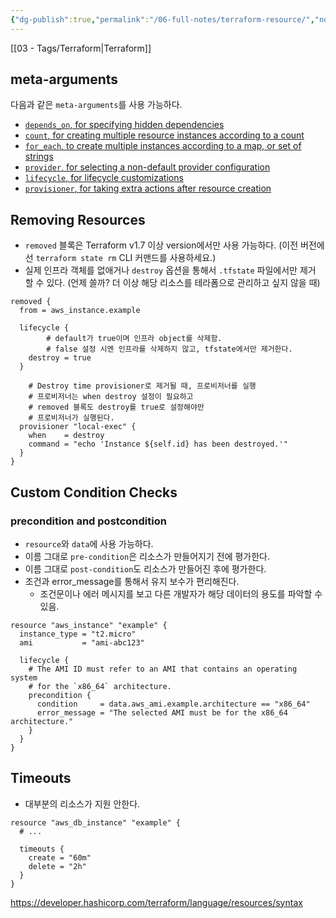 ```yaml
---
{"dg-publish":true,"permalink":"/06-full-notes/terraform-resource/","noteIcon":""}
---
```


[[03 - Tags/Terraform\|Terraform]]
## meta-arguments
다음과 같은 `meta-arguments`를 사용 가능하다.
- [`depends_on`, for specifying hidden dependencies](https://developer.hashicorp.com/terraform/language/meta-arguments/depends_on)
- [`count`, for creating multiple resource instances according to a count](https://developer.hashicorp.com/terraform/language/meta-arguments/count)
- [`for_each`, to create multiple instances according to a map, or set of strings](https://developer.hashicorp.com/terraform/language/meta-arguments/for_each)
- [`provider`, for selecting a non-default provider configuration](https://developer.hashicorp.com/terraform/language/meta-arguments/resource-provider)
- [`lifecycle`, for lifecycle customizations](https://developer.hashicorp.com/terraform/language/meta-arguments/lifecycle)
- [`provisioner`, for taking extra actions after resource creation](https://developer.hashicorp.com/terraform/language/resources/provisioners/syntax)
## Removing Resources
- `removed` 블록은 Terraform v1.7 이상 version에서만 사용 가능하다. (이전 버전에선 `terraform state rm` CLI 커맨드를 사용하세요.)
- 실제 인프라 객체를 없애거나 `destroy` 옵션을 통해서  `.tfstate` 파일에서만 제거 할 수 있다. (언제 쓸까? 더 이상 해당 리소스를 테라폼으로 관리하고 싶지 않을 때)
``` hcl
removed {
  from = aws_instance.example

  lifecycle {
		# default가 true이며 인프라 object를 삭제함.
		# false 설정 시엔 인프라를 삭제하지 않고, tfstate에서만 제거한다.
    destroy = true
  }

	# Destroy time provisioner로 제거될 때, 프로비저너를 실행
	# 프로비저너는 when destroy 설정이 필요하고
	# removed 블록도 destroy를 true로 설정해야만
	# 프로비저너가 실행된다.
  provisioner "local-exec" {
    when    = destroy
    command = "echo 'Instance ${self.id} has been destroyed.'"
  }
}
```

## Custom Condition Checks
### precondition and postcondition
- `resource`와 `data`에 사용 가능하다.
- 이름 그대로 `pre-condition`은 리소스가 만들어지기 전에 평가한다.
- 이름 그대로 `post-condition`도 리소스가 만들어진 후에 평가한다.
- 조건과 error_message를 통해서 유지 보수가 편리해진다.
	- 조건문이나 에러 메시지를 보고 다른 개발자가 해당 데이터의 용도를 파악할 수 있음.
``` hcl
resource "aws_instance" "example" {
  instance_type = "t2.micro"
  ami           = "ami-abc123"

  lifecycle {
    # The AMI ID must refer to an AMI that contains an operating system
    # for the `x86_64` architecture.
    precondition {
      condition     = data.aws_ami.example.architecture == "x86_64"
      error_message = "The selected AMI must be for the x86_64 architecture."
    }
  }
}
```
## Timeouts
- 대부분의 리소스가 지원 안한다.
``` hcl
resource "aws_db_instance" "example" {
  # ...

  timeouts {
    create = "60m"
    delete = "2h"
  }
}
```


https://developer.hashicorp.com/terraform/language/resources/syntax